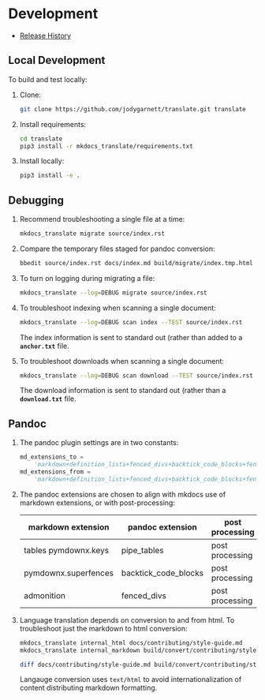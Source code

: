 # Development

<div class="grid cards" markdown>

-   [Release History](release.md)

</div>

## Local Development

To build and test locally:

1.  Clone:

    ``` bash
    git clone https://github.com/jodygarnett/translate.git translate
    ```

2.  Install requirements:

    ``` bash
    cd translate
    pip3 install -r mkdocs_translate/requirements.txt
    ```

3.  Install locally:

    ``` bash
    pip3 install -e .
    ```

## Debugging

1.  Recommend troubleshooting a single file at a time:

    ``` bash
    mkdocs_translate migrate source/index.rst
    ```

2.  Compare the temporary files staged for pandoc conversion:

    ``` bash
    bbedit source/index.rst docs/index.md build/migrate/index.tmp.html build/migrate/index.tmp.md
    ```

3.  To turn on logging during migrating a file:

    ``` bash
    mkdocs_translate --log=DEBUG migrate source/index.rst
    ```

4.  To troubleshoot indexing when scanning a single document:

    ``` bash
    mkdocs_translate --log=DEBUG scan index --TEST source/index.rst
    ```

    The index information is sent to standard out (rather than added to a **`anchor.txt`** file.

5.  To troubleshoot downloads when scanning a single document:

    ``` bash
    mkdocs_translate --log=DEBUG scan download --TEST source/index.rst
    ```

    The download information is sent to standard out (rather than a **`download.txt`** file.

## Pandoc

1.  The pandoc plugin settings are in two constants:

    ``` python
    md_extensions_to =
        'markdown+definition_lists+fenced_divs+backtick_code_blocks+fenced_code_attributes-simple_tables+pipe_tables'
    md_extensions_from =
        'markdown+definition_lists+fenced_divs+backtick_code_blocks+fenced_code_attributes+pipe_tables'
    ```

2.  The pandoc extensions are chosen to align with mkdocs use of markdown extensions, or with post-processing:

    | markdown extension   | pandoc extension     | post processing |
    |----------------------|----------------------|-----------------|
    | tables pymdownx.keys | pipe_tables          | post processing |
    | pymdownx.superfences | backtick_code_blocks | post processing |
    | admonition           | fenced_divs          | post processing |

3.  Language translation depends on conversion to and from html. To troubleshoot just the markdown to html conversion:

    ``` bash
    mkdocs_translate internal_html docs/contributing/style-guide.md
    mkdocs_translate internal_markdown build/convert/contributing/style-guide.html

    diff docs/contributing/style-guide.md build/convert/contributing/style-guide.md
    ```

    Langauge conversion uses ``text/html`` to avoid internationalization of content distributing markdown formatting.
